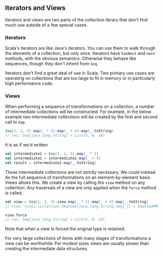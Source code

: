 ## Iterators and Views

Iterators and views are two parts of the collection library that don't find much use outside of a few special cases.

### Iterators

Scala's iterators are like Java's iterators. You can use them to walk through the elements of a collection, but only once. Iterators have `hasNext` and `next` methods, with the obvious semantics. Otherwise they behave like sequences, though they don't inherit from `Seq`.

Iterators don't find a great deal of use in Scala. Two primary use cases are operating on collections that are too large to fit in memory or in particularly high performance code.


### Views

When performing a sequence of transformations on a collection, a number of intermediate collections will be constructed. For example, in the below example two intermediate collections will be created by the first and second call to `map`.

~~~ scala
Seq(1, 2, 3).map(_ * 2).map(_ + 4).map(_.toString)
// res: Seq[java.lang.String] = List(6, 8, 10)
~~~

It is as if we'd written

~~~ scala
val intermediate1 = Seq(1, 2, 3).map(_ * 2)
val intermediate2 = intermediate1.map(_ + 4)
val result = intermediate2.map(_.toString)
~~~

These intermediate collections are not strictly necessary. We could instead do the full sequence of transformations on an element-by-element basis. Views allows this. We create a view by calling the `view` method on any collection. Any traversals of a view are only applied when the `force` method is called.

~~~ scala
val view = Seq(1, 2, 3).view.map(_ * 2).map(_ + 4).map(_.toString)
// view: scala.collection.SeqView[java.lang.String,Seq[_]] = SeqViewMMM(...)

view.force
// res: Seq[java.lang.String] = List(6, 8, 10)
~~~

Note that when a view is forced the original type is retained.

For very large collections of items with many stages of transformations a view can be worthwhile. For modest sizes views are usually slower than creating the intermediate data structures.

